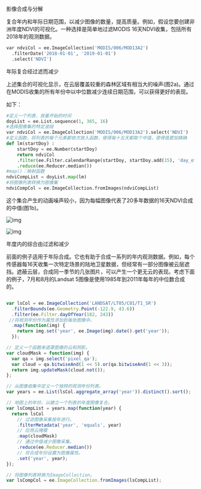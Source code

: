 

影像合成与分解

复合年内和年际日期范围，以减少图像的数量，提高质量。例如，假设您要创建非洲年度NDVI的可视化。一种选择是简单地过滤MODIS 16天NDVI收集，包括所有2018年的观测数据。

```python
var ndviCol = ee.ImageCollection('MODIS/006/MOD13A2')
  .filterDate('2018-01-01', '2019-01-01')
  .select('NDVI')
```

年际复合经过滤而减少

上述集合的可视化显示，在云层覆盖较重的森林区域有相当大的噪声(图2a)。通过在MODIS收集的所有年份中以中位数减少连续日期范围，可以获得更好的表现。

如下：

```python
#定义一个列表，放着开始的时间
doyList = ee.List.sequence(1, 365, 16)
#选择图像集的特定波段
var ndviCol = ee.ImageCollection('MODIS/006/MOD13A2').select('NDVI')
#定义函数，将列表的每个元素都依次放入函数，使得每十五天都取个中值，使得值更加精确
def lm(startDoy) :
	startDoy = ee.Number(startDoy) 
 	return ndviCol
    .filter(ee.Filter.calendarRange(startDoy, startDoy.add(15), 'day_of_year'))
    .reduce(ee.Reducer.median())
#map()：映射函数
ndviCompList = doyList.map(lm)
#将图像列表转换为图像集
ndviCompCol = ee.ImageCollection.fromImages(ndviCompList)
```

这个集合产生的动画噪声较小，因为每幅图像代表了20多年数据的16天NDVI合成的中值(图1b)。

![img](https://developers.google.com/earth-engine/images/ImageCollection_video_africa_no_composite.gif)

![img](https://developers.google.com/earth-engine/images/ImageCollection_video_africa_composite.gif)

年度内的综合由过滤和减少

前面的例子适用于年际合成。它也有助于合成一系列的年内观测数据。例如，每个传感器每16天收集一次特定场景的陆地卫星数据，但经常有一部分图像被云层遮挡。遮蔽云层，合成同一季节的几张图片，可以产生一个更无云的表现。考虑下面的例子，7月和8月的Landsat 5图像是使用1985年到2011年每年的中位数合成的。

```javascript

var lsCol = ee.ImageCollection('LANDSAT/LT05/C01/T1_SR')
  .filterBounds(ee.Geometry.Point(-122.9, 43.6))
  .filter(ee.Filter.dayOfYear(182, 243))
 //将观测年份作为属性添加到每张图像中。
  .map(function(img) {
    return img.set('year', ee.Image(img).date().get('year'));
  });

// 定义一个函数来遮罩图像的云和阴影。
var cloudMask = function(img) {
  var qa = img.select('pixel_qa');
  var cloud = qa.bitwiseAnd(1 << 5).or(qa.bitwiseAnd(1 << 3));
  return img.updateMask(cloud.not());
};

// 从图像收集中定义一个独特的观测年份列表。
var years = ee.List(lsCol.aggregate_array('year')).distinct().sort();

// 地图上的年份，以建立一个列表的年度图像复合。
var lsCompList = years.map(function(year) {
  return lsCol
    // 过滤图像采集按年进行。
    .filterMetadata('year', 'equals', year)
    // 应用云掩膜
    .map(cloudMask)
    // 通过中值减少图像采集。
    .reduce(ee.Reducer.median())
    // 将合成年份设置为图像属性。
    .set('year', year);
});

// 将图像列表转换为ImageCollection。
var lsCompCol = ee.ImageCollection.fromImages(lsCompList);
```